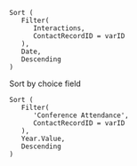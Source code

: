```
Sort (
   Filter(
      Interactions,
      ContactRecordID = varID
   ),
   Date,
   Descending
)
 ```

Sort by choice field
```
Sort (
   Filter(
      'Conference Attendance',
      ContactRecordID = varID
   ),
   Year.Value,
   Descending
)
 ```
